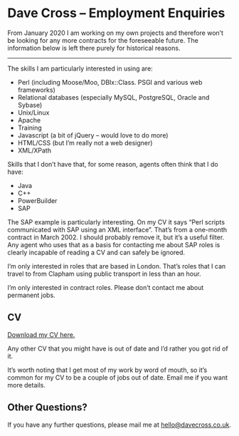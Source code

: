 # Dave Cross – Employment Enquiries

From January 2020 I am working on my own projects and therefore won’t be
looking for any more contracts for the foreseeable future. The information
below is left there purely for historical reasons.

----

The skills I am particularly interested in using are:

* Perl (including Moose/Moo, DBIx::Class. PSGI and various web frameworks)
* Relational databases (especially MySQL, PostgreSQL, Oracle and Sybase)
* Unix/Linux
* Apache
* Training
* Javascript (a bit of jQuery – would love to do more)
* HTML/CSS (but I’m really not a web designer)
* XML/XPath

Skills that I don’t have that, for some reason, agents often think that I do
have:

* Java
* C++
* PowerBuilder
* SAP

The SAP example is particularly interesting. On my CV it says “Perl scripts
communicated with SAP using an XML interface”. That’s from a one-month
contract in March 2002. I should probably remove it, but it’s a useful
filter. Any agent who uses that as a basis for contacting me about SAP roles
is clearly incapable of reading a CV and can safely be ignored.

I’m only interested in roles that are based in London. That’s roles that I
can travel to from Clapham using public transport in less than an hour.

I’m only interested in contract roles. Please don’t contact me about permanent
jobs.

## CV

[Download my CV here.](/cv/data/)

Any other CV that you might have is out of date and I’d rather you got
rid of it.

It’s worth noting that I get most of my work by word of mouth, so it’s
common for my CV to be a couple of jobs out of date. Email me if you want
more details.

## Other Questions?

If you have any further questions, please mail me at hello@davecross.co.uk.
